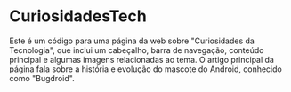 # CuriosidadesTech
Este é um código para uma página da web sobre "Curiosidades da Tecnologia", que inclui um cabeçalho, barra de navegação, conteúdo principal e algumas imagens relacionadas ao tema. O artigo principal da página fala sobre a história e evolução do mascote do Android, conhecido como "Bugdroid".
